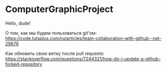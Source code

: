 # ComputerGraphicProject

Hello, dude!

О том, как мы будем пользоваться git'ом:
https://code.tutsplus.com/ru/articles/team-collaboration-with-github--net-29876

Как обновить свою ветку после pull requests:
https://stackoverflow.com/questions/7244321/how-do-i-update-a-github-forked-repository
